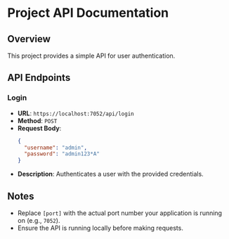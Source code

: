 # Project API Documentation

## Overview
This project provides a simple API for user authentication.

## API Endpoints

### Login
- **URL**: `https://localhost:7052/api/login`
- **Method**: `POST`
- **Request Body**:
  ```json
  {
    "username": "admin",
    "password": "admin123*A"
  }
  ```
- **Description**: Authenticates a user with the provided credentials.

## Notes
- Replace `[port]` with the actual port number your application is running on (e.g., `7052`).
- Ensure the API is running locally before making requests.